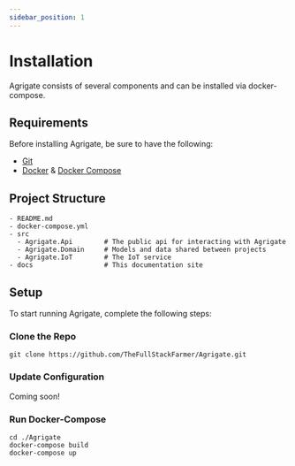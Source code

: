 ```yaml
---
sidebar_position: 1
---
```


# Installation

Agrigate consists of several components and can be installed via docker-compose.

## Requirements

Before installing Agrigate, be sure to have the following:

- [Git](https://git-scm.com/downloads)
- [Docker](https://docs.docker.com/desktop/install/linux-install/) &
  [Docker Compose](https://docs.docker.com/compose/install/)

## Project Structure

```
- README.md
- docker-compose.yml
- src
  - Agrigate.Api        # The public api for interacting with Agrigate
  - Agrigate.Domain     # Models and data shared between projects
  - Agrigate.IoT        # The IoT service
- docs                  # This documentation site
```

## Setup

To start running Agrigate, complete the following steps:

### Clone the Repo

```
git clone https://github.com/TheFullStackFarmer/Agrigate.git
```

### Update Configuration

Coming soon!

### Run Docker-Compose

```
cd ./Agrigate
docker-compose build
docker-compose up
```
